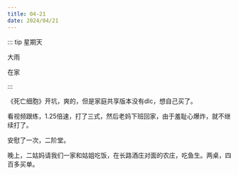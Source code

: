 ```yaml
---
title: 04-21
date: 2024/04/21
---
```


::: tip
星期天

大雨

在家

:::

《死亡细胞》开坑，爽的，但是家庭共享版本没有dlc，想自己买了。

看视频跟练，1.25倍速，打了三式，然后老妈下班回家，由于羞耻心爆炸，就不继续打了。

安慰了一次，二阶堂。

晚上，二姑妈请我们一家和姑姐吃饭，在长路酒庄对面的农庄，吃鱼生。两桌，四百多买单。